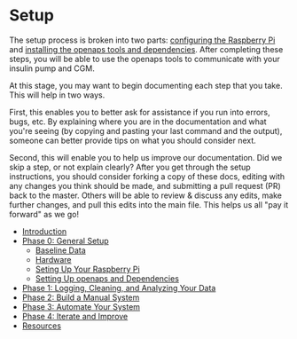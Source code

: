 # Setup

The setup process is broken into two parts: [configuring the Raspberry Pi](rpi.md) and [installing the openaps tools and dependencies](openaps.md). After completing these steps, you will be able to use the openaps tools to communicate with your insulin pump and CGM.

At this stage, you may want to begin documenting each step that you take. This will help in two ways. 

First, this enables you to better ask for assistance if you run into errors, bugs, etc. By explaining where you are in the documentation and what you're seeing (by copying and pasting your last command and the output), someone can better provide tips on what you should consider next. 

Second, this will enable you to help us improve our documentation. Did we skip a step, or not explain clearly? After you get through the setup instructions, you should consider forking a copy of these docs, editing with any changes you think should be made, and submitting a pull request (PR) back to the master. Others will be able to review & discuss any edits, make further changes, and pull this edits into the main file. This helps us all "pay it forward" as we go!

* [Introduction](README.md)
* [Phase 0: General Setup](../../../../docs/getting-started/setup.md)
   * [Baseline Data](../../../../docs/getting-started/baseline-data.md)
   * [Hardware](../../../../docs/getting-started/hardware.md)
   * [Seting Up Your Raspberry Pi](../../../../docs/getting-started/rpi.md)
   * [Setting Up openaps and Dependencies](../../../../docs/getting-started/openaps.md)
* [Phase 1: Logging, Cleaning, and Analyzing Your Data](../../../../docs/Log-clean-analyze-with-openaps-tools/log-clean-analyze.md)
* [Phase 2: Build a Manual System](../../../../docs/Build-manual-system/considerations.md)
* [Phase 3: Automate Your System](../../../../docs/Automate-system/considerations.md)
* [Phase 4: Iterate and Improve](../../../../docs/Iterate-improve/improvement-projects.md)
* [Resources](../../../../docs/Resources/resources.md)

